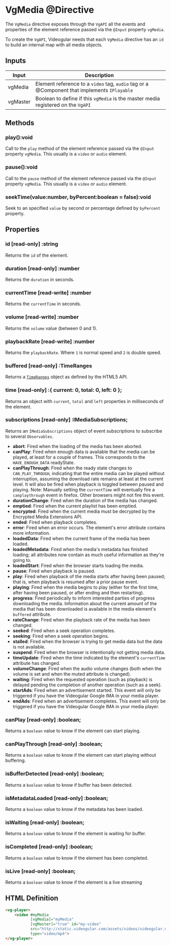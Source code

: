 # VgMedia @Directive

The `VgMedia` directive exposes through the `VgAPI` all the events and properties of the element reference passed via the `@Input` property `vgMedia`.

To create the `VgAPI`, Videogular needs that each `VgMedia` directive has an `id` to build an internal map with all media objects.

## Inputs

| Input | Description |
|--- |--- |
| vgMedia | Element reference to a `video` tag, `audio` tag or a @Component that implements `IPlayable` |
| vgMaster | Boolean to define if this `vgMedia` is the master media registered on the `VgAPI` |

## Methods

### play():void

Call to the `play` method of the element reference passed via the `@Input` property `vgMedia`. This usually is a `video` or `audio` element.

### pause():void

Call to the `pause` method of the element reference passed via the `@Input` property `vgMedia`. This usually is a `video` or `audio` element.

### seekTime(value:number, byPercent:boolean = false):void

Seek to an specified `value` by second or percentage defined by `byPercent` property.

## Properties

### id [read-only] :string

Returns the `id` of the element.

### duration [read-only] :number

Returns the `duration` in seconds.

### currentTime [read-write] :number

Returns the `currentTime` in seconds.

### volume [read-write] :number

Returns the `volume` value (between 0 and 1).

### playbackRate [read-write] :number

Returns the `playbackRate`. Where `1` is normal speed and `2` is double speed.

### buffered [read-only] :TimeRanges

Returns a <a href="https://developer.mozilla.org/en/docs/Web/API/TimeRanges">`TimeRanges`</a> object as defined by the HTML5 API.

### time [read-only] :{ current: 0, total: 0, left: 0 };

Returns an object with `current`, `total` and `left` properties in milliseconds of the element.

### subscriptions [read-only] :IMediaSubscriptions;

Returns an `IMediaSubscriptions` object of event subscriptions to subscribe to several `Observables`.

- **abort**: Fired when the loading of the media has been aborted.
- **canPlay**: Fired when enough data is available that the media can be played, at least for a couple of frames. This corresponds to the `HAVE_ENOUGH_DATA` readyState.
- **canPlayThrough**: Fired when the ready state changes to `CAN_PLAY_THROUGH`, indicating that the entire media can be played without interruption, assuming the download rate remains at least at the current level. It will also be fired when playback is toggled between paused and playing. Note: Manually setting the `currentTime` will eventually fire a `canplaythrough` event in firefox. Other browsers might not fire this event.
- **durationChange**: Fired when the duration of the media has changed.
- **emptied**: Fired when the current playlist has been emptied.
- **encrypted**: Fired when the current media must be decrypted by the Encrypted Media Extensions API.
- **ended**: Fired when playback completes.
- **error**: Fired when an error occurs.  The element's error attribute contains more information.
- **loadedData**: Fired when the current frame of the media has been loaded.
- **loadedMetadata**: Fired when the media's metadata has finished loading; all attributes now contain as much useful information as they're going to.
- **loadedStart**: Fired when the browser starts loading the media.
- **pause**: Fired when playback is paused.
- **play**: Fired when playback of the media starts after having been paused; that is, when playback is resumed after a prior pause event.
- **playing**: Fired when the media begins to play (either for the first time, after having been paused, or after ending and then restarting).
- **progress**: Fired periodically to inform interested parties of progress downloading the media. Information about the current amount of the media that has been downloaded is available in the media element's `buffered` attribute.
- **rateChange**: Fired when the playback rate of the media has been changed.
- **seeked**: Fired when a seek operation completes.
- **seeking**: Fired when a seek operation begins.
- **stalled**: Fired when the browser is trying to get media data but the data is not available.
- **suspend**: Fired when the browser is intentionally not getting media data.
- **timeUpdate**: Fired when the time indicated by the element's `currentTime` attribute has changed.
- **volumeChange**: Fired when the audio volume changes (both when the volume is set and when the muted attribute is changed).
- **waiting**: Fired when the requested operation (such as playback) is delayed pending the completion of another operation (such as a seek).
- **startAds**: Fired when an advertisement started. This event will only be triggered if you have the Videogular Google IMA in your media player.
- **endAds**: Fired when an advertisement completes. This event will only be triggered if you have the Videogular Google IMA in your media player.

### canPlay [read-only] :boolean;

Returns a `boolean` value to know if the element can start playing.

### canPlayThrough [read-only] :boolean;

Returns a `boolean` value to know if the element can start playing without buffering.

### isBufferDetected [read-only] :boolean;

Returns a `boolean` value to know if buffer has been detected.

### isMetadataLoaded [read-only] :boolean;

Returns a `boolean` value to know if the metadata has been loaded.

### isWaiting [read-only] :boolean;

Returns a `boolean` value to know if the element is waiting for buffer.

### isCompleted [read-only] :boolean;

Returns a `boolean` value to know if the element has been completed.

### isLive [read-only] :boolean;

Returns a `boolean` value to know if the element is a live streaming

## HTML Definition

```html
<vg-player>
    <video #myMedia
           [vgMedia]="myMedia"
           [vgMaster]="true" id="my-video"
           src="http://static.videogular.com/assets/videos/videogular.mp4"
           type="video/mp4">
</vg-player>
```
